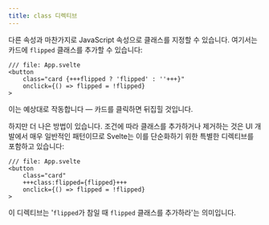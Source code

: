 ```yaml
---
title: class 디렉티브
---
```


다른 속성과 마찬가지로 JavaScript 속성으로 클래스를 지정할 수 있습니다. 여기서는 카드에 `flipped` 클래스를 추가할 수 있습니다:

```svelte
/// file: App.svelte
<button
	class="card {+++flipped ? 'flipped' : ''+++}"
	onclick={() => flipped = !flipped}
>
```

이는 예상대로 작동합니다 — 카드를 클릭하면 뒤집힐 것입니다.

하지만 더 나은 방법이 있습니다. 조건에 따라 클래스를 추가하거나 제거하는 것은 UI 개발에서 매우 일반적인 패턴이므로 Svelte는 이를 단순화하기 위한 특별한 디렉티브를 포함하고 있습니다:

```svelte
/// file: App.svelte
<button
	class="card"
	+++class:flipped={flipped}+++
	onclick={() => flipped = !flipped}
>
```

이 디렉티브는 '`flipped`가 참일 때 `flipped` 클래스를 추가하라'는 의미입니다.
